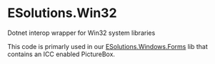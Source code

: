 # ESolutions.Win32
Dotnet interop wrapper for Win32 system libraries

This code is primarly used in our [ESolutions.Windows.Forms](https://github.com/everyday-solution/ESolutions.Windows.Forms) lib that contains an ICC enabled PictureBox.

